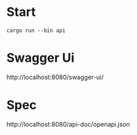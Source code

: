 # Start 
```
cargo run --bin api
```
# Swagger Ui 
http://localhost:8080/swagger-ui/
# Spec
http://localhost:8080/api-doc/openapi.json